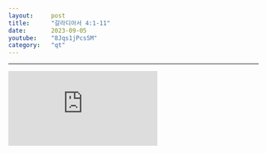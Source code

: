 ```yaml
---
layout:     post
title:      "갈라디아서 4:1-11"
date:       2023-09-05
youtube:    "8Jqs1jPcsSM"
category:   "qt"
---
```


<hr>
<div class="youtube">
    <iframe src="https://www.youtube.com/embed/8Jqs1jPcsSM" title="YouTube video player" frameborder="0" allow="accelerometer; autoplay; clipboard-write; encrypted-media; gyroscope; picture-in-picture; web-share" allowfullscreen></iframe>
</div>